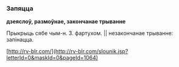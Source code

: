 ### Запяцца
**дзеяслоў, размоўнае, закончанае трыванне**

Прыкрыць сябе чым-н. З. фартухом. || незакончанае трыванне: запінацца.

<a rel="author">[http://rv-blr.com/](http://rv-blr.com/slounik.jsp?letterId=0&maskId=0&pageId=1064)</a>
